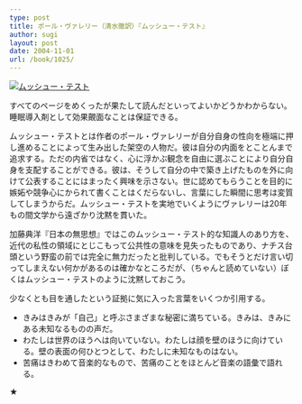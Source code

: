 ```yaml
---
type: post
title: ポール・ヴァレリー（清水徹訳）『ムッシュー・テスト』
author: sugi
layout: post
date: 2004-11-01
url: /book/1025/
---
```

<a href="http://www.amazon.co.jp/exec/obidos/ASIN/4003256034/chezsugi-22/ref=nosim/" onclick="_gaq.push(['_trackEvent', 'outbound-article', 'http://www.amazon.co.jp/exec/obidos/ASIN/4003256034/chezsugi-22/ref=nosim/', '']);" name="amazletlink" target="_blank"><img src="http://i1.wp.com/ec2.images-amazon.com/images/I/51A3BBNBGVL.SL160.jpg?w=660" alt="ムッシュー・テスト" class="alignleft" data-recalc-dims="1" /></a>

すべてのページをめくったが果たして読んだといってよいかどうかわからない。睡眠導入剤として効果覿面なことは保証できる。

ムッシュー・テストとは作者のポール・ヴァレリーが自分自身の性向を極端に押し進めることによって生み出した架空の人物だ。彼は自分の内面をとことんまで追求する。ただの内省ではなく、心に浮かぶ観念を自由に選ぶことにより自分自身を支配することができる。彼は、そうして自分の中で築き上げたものを外に向けて公表することにはまったく興味を示さない。世に認めてもらうことを目的に嫉妬や競争心にかられて書くことはくだらないし、言葉にした瞬間に思考は変質してしまうからだ。ムッシュー・テストを実地でいくようにヴァレリーは20年もの間文学から遠ざかり沈黙を貫いた。

加藤典洋『日本の無思想』ではこのムッシュー・テスト的な知識人のあり方を、近代の私性の領域にとじこもって公共性の意味を見失ったものであり、ナチス台頭という野蛮の前では完全に無力だったと批判している。でもそうとだけ言い切ってしまえない何かがあるのは確かなところだが、（ちゃんと読めていない）ぼくはムッシュー・テストのように沈黙しておこう。

少なくとも目を通したという証拠に気に入った言葉をいくつか引用する。

  * きみはきみが「自己」と呼ぶさまざまな秘密に満ちている。きみは、きみにある未知なるものの声だ。
  * わたしは世界のほうへは向いていない。わたしは顔を壁のほうに向けている。壁の表面の何ひとつとして、わたしに未知なものはない。
  * 苦痛はきわめて音楽的なもので、苦痛のことをほとんど音楽の語彙で語れる。

★

